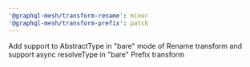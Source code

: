 ```yaml
---
'@graphql-mesh/transform-rename': minor
'@graphql-mesh/transform-prefix': patch
---
```


Add support to AbstractType in "bare" mode of Rename transform and support async resolveType in "bare" Prefix transform
